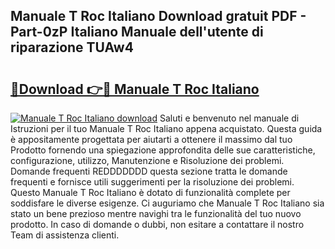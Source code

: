 ## Manuale T Roc Italiano Download gratuit PDF - Part-0zP Italiano Manuale dell'utente di riparazione TUAw4

# <h2><a href="http://dfbgdq.blite.top/?on=Manuale+T+Roc+Italiano">🔗Download 👉🔴 Manuale T Roc Italiano</a></h2>

[![Manuale T Roc Italiano download](https://i.imgur.com/lujVjoI.png)](http://dfbgdq.blite.top/?on=Manuale+T+Roc+Italiano)
Saluti e benvenuto nel manuale di Istruzioni per il tuo Manuale T Roc Italiano appena acquistato. Questa guida è appositamente progettata per aiutarti a ottenere il massimo dal tuo Prodotto fornendo una spiegazione approfondita delle sue caratteristiche, configurazione, utilizzo, Manutenzione e Risoluzione dei problemi. Domande frequenti REDDDDDDD questa sezione tratta le domande frequenti e fornisce utili suggerimenti per la risoluzione dei problemi. Questo Manuale T Roc Italiano è dotato di funzionalità complete per soddisfare le diverse esigenze. Ci auguriamo che Manuale T Roc Italiano sia stato un bene prezioso mentre navighi tra le funzionalità del tuo nuovo prodotto. In caso di domande o dubbi, non esitare a contattare il nostro Team di assistenza clienti.
